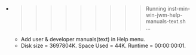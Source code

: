 * >>>>>>>>> Running inst-min-win-jwm-help-manuals-text.sh ...
  * Add user & developer manuals(text) in Help menu.
  * Disk size = 3697804K. Space Used = 44K. Runtime = 00:00:00:01.
